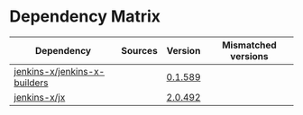 # Dependency Matrix

Dependency | Sources | Version | Mismatched versions
---------- | ------- | ------- | -------------------
[jenkins-x/jenkins-x-builders](https://github.com/jenkins-x/jenkins-x-builders) |  | [0.1.589]() | 
[jenkins-x/jx](https://github.com/jenkins-x/jx) |  | [2.0.492](https://github.com/jenkins-x/jx/releases/tag/v2.0.492) | 
